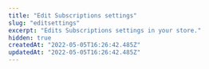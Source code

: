 ```yaml
---
title: "Edit Subscriptions settings"
slug: "editsettings"
excerpt: "Edits Subscriptions settings in your store."
hidden: true
createdAt: "2022-05-05T16:26:42.485Z"
updatedAt: "2022-05-05T16:26:42.485Z"
---
```

